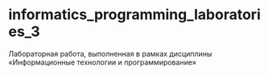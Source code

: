 # informatics_programming_laboratories_3
Лабораторная работа, выполненная в рамках дисциплины «Информационные технологии и программирование»
